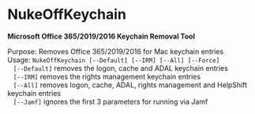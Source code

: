 # NukeOffKeychain
<b>Microsoft Office 365/2019/2016 Keychain Removal Tool</b>

Purpose: Removes Office 365/2019/2016 for Mac keychain entries</br>
Usage: `NukeOffKeychain [--Default] [--IRM] [--All] [--Force]`</br>
&nbsp;&nbsp;&nbsp;`[--Default]` removes the logon, cache and ADAL keychain entries</br>
&nbsp;&nbsp;&nbsp;`[--IRM]` removes the rights management keychain entries</br>
&nbsp;&nbsp;&nbsp;`[--All]` removes logon, cache, ADAL, rights management and HelpShift keychain entries</br>
&nbsp;&nbsp;&nbsp;`[--Jamf]` ignores the first 3 parameters for running via Jamf</br>
